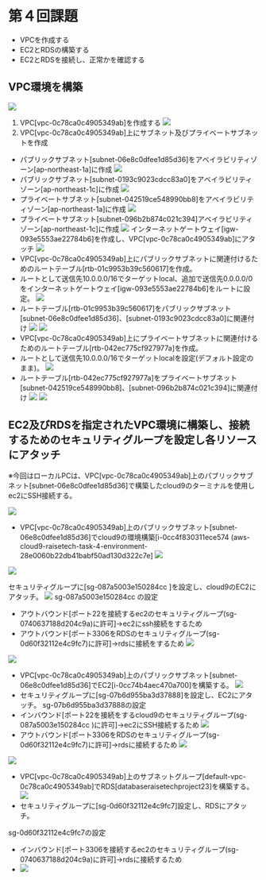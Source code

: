 # 第４回課題
* VPCを作成する
* EC2とRDSの構築する
* EC2とRDSを接続し、正常かを確認する

## VPC環境を構築
![](lecture4-1/VPC-environment-1.png)
1. VPC[vpc-0c78ca0c4905349ab]を作成する
![](lecture4-1/images4-7.png)
2. VPC[vpc-0c78ca0c4905349ab]上にサブネット及びプライベートサブネットを作成
* パブリックサブネット[subnet-06e8c0dfee1d85d36]をアベイラビリティゾーン[ap-northeast-1a]に作成
![](lecture4-1/task4-subnet-public1-ap-northeast-1a.png)
* パブリックサブネット[subnet-0193c9023cdcc83a0]をアベイラビリティゾーン[ap-northeast-1c]に作成
![](lecture4-1/task4-subnet-public2-ap-northwest-1c.png)
* プライベートサブネット[subnet-042519ce548990bb8]をアベイラビリティゾーン[ap-northeast-1a]に作成
![](lecture4-1/task4-subnet-private1-ap-northeast-1a.png)
* プライベートサブネット[subnet-096b2b874c021c394]アベイラビリティゾーン[ap-northeast-1c]に作成
![](lecture4-1/task4-subnet-private2-ap-northwest-1c.png)
インターネットゲートウェイ[igw-093e5553ae22784b6]を作成し、VPC[vpc-0c78ca0c4905349ab]にアタッチ
![](lecture4-1/igw-task4-igw.png)
* VPC[vpc-0c78ca0c4905349ab]上にパブリックサブネットに関連付けるためのルートテーブル[rtb-01c9953b39c560617]を作成。
* ルートとして送信先10.0.0.0/16でターゲットlocal、追加で送信先0.0.0.0/0をインターネットゲートウェイ[igw-093e5553ae22784b6]をルートに設定。
![](lecture4-1/task4-rtb-public.png)
* ルートテーブル[rtb-01c9953b39c560617]をパブリックサブネット[subnet-06e8c0dfee1d85d36]、[subnet-0193c9023cdcc83a0]に関連付け
![](lecture4-1/task4-rtb-public-subnet.png)
![](lecture4-1/VPC-task4-rtb-public-subnet.png)
* VPC[vpc-0c78ca0c4905349ab]上にプライベートサブネットに関連付けるためのルートテーブル[rtb-042ec775cf927977a]を作成。
* ルートとして送信先10.0.0.0/16でターゲットlocalを設定(デフォルト設定のまま)。
![](lecture4-1/task4-rtb-private.png)
* ルートテーブル[rtb-042ec775cf927977a]をプライベートサブネット[subnet-042519ce548990bb8]、[subnet-096b2b874c021c394]に関連付け
![](lecture4-1/task4-rtb-private-subnet.png)
![](lecture4-1/VPC-task4-rtb-subnet-private.png)

## EC2及びRDSを指定されたVPC環境に構築し、接続するためのセキュリティグループを設定し各リソースにアタッチ
※今回はローカルPCは、VPC[vpc-0c78ca0c4905349ab]上のパブリックサブネット[subnet-06e8c0dfee1d85d36]で構築したcloud9のターミナルを使用しec2にSSH接続する。

![](lecture4-1/ec2-RDS-koutiku-security-group.png)
* VPC[vpc-0c78ca0c4905349ab]上のパブリックサブネット[subnet-06e8c0dfee1d85d36]でcloud9の環境構築[i-0cc4f830311ece574 (aws-cloud9-raisetech-task-4-environment-28e0060b22db41babf50ad130d322c7e]
![](lecture4-1/cloud9-4-22-1.png)

![](lecture4-1/cloud9-sg-kouseizu.png)

セキュリティグループに[sg-087a5003e150284cc ]を設定し、cloud9のEC2にアタッチ。
![](lecture4-1/cloud9-sg-087a5003e150284cc.png)
sg-087a5003e150284cc の設定
* アウトバウンド[ポート22を接続するec2のセキュリティグループ(sg-0740637188d204c9a)に許可]→ec2にssh接続をするため
* アウトバウンド[ポート3306をRDSのセキュリティグループ(sg-0d60f32112e4c9fc7)に許可]→rdsに接続をするため
![](lecture4-1/sg-087a5003e150284cc-out-1.png)

![](lecture4-1/EC2-sg-kouseizu.png)

* VPC[vpc-0c78ca0c4905349ab]上のパブリックサブネット[subnet-06e8c0dfee1d85d36]でEC2[i-0cc74b4aec470a700]を構築する。
![](lecture4-1/ec2-sg-07b6d955ba3d37888-1.png)
* セキュリティグループに[sg-07b6d955ba3d37888]を設定し、EC2にアタッチ。
sg-07b6d955ba3d37888の設定
* インバウンド[ポート22を接続をするcloud9のセキュリティグループ(sg-087a5003e150284cc )に許可]→ec2にSSH接続するため
![](lecture4-1/ec2-raisetechSecuringEC2intheCloud-in.png)
* アウトバウンド[ポート3306をRDSのセキュリティグループ(sg-0d60f32112e4c9fc7)に許可]→rdsに接続するため
![](lecture4-1/ec2-raisetechSecuringEC2intheCloud-out.png)

![](lecture4-1/rds-kouseizu-1.png)

* VPC[vpc-0c78ca0c4905349ab]上のサブネットグループ[default-vpc-0c78ca0c4905349ab]でRDS[databaseraisetechproject23]を構築する。
![](lecture4-1/rds-databaseraisetechproject23.png)
* セキュリティグループに[sg-0d60f32112e4c9fc7]設定し、RDSにアタッチ。

sg-0d60f32112e4c9fc7の設定
* インバウンド[ポート3306を接続するec2のセキュリティグループ(sg-0740637188d204c9a)に許可]→rdsに接続するため
* ![](lecture4-1/rds-sg-0d60f32112e4c9fc7.png)
